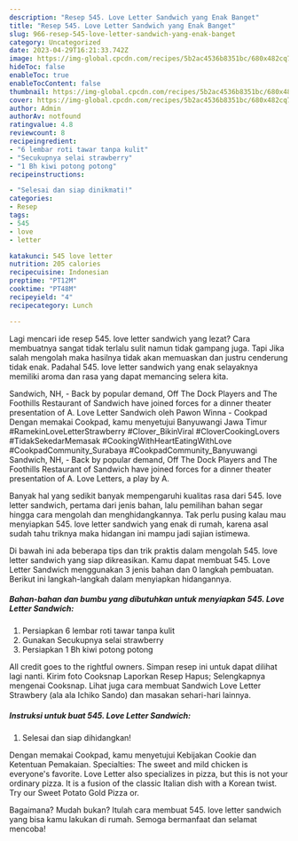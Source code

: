 ```yaml
---
description: "Resep 545. Love Letter Sandwich yang Enak Banget"
title: "Resep 545. Love Letter Sandwich yang Enak Banget"
slug: 966-resep-545-love-letter-sandwich-yang-enak-banget
category: Uncategorized
date: 2023-04-29T16:21:33.742Z
image: https://img-global.cpcdn.com/recipes/5b2ac4536b8351bc/680x482cq70/545-love-letter-sandwich-foto-resep-utama.jpg
hideToc: false
enableToc: true
enableTocContent: false
thumbnail: https://img-global.cpcdn.com/recipes/5b2ac4536b8351bc/680x482cq70/545-love-letter-sandwich-foto-resep-utama.jpg
cover: https://img-global.cpcdn.com/recipes/5b2ac4536b8351bc/680x482cq70/545-love-letter-sandwich-foto-resep-utama.jpg
author: Admin
authorAv: notfound
ratingvalue: 4.8
reviewcount: 8
recipeingredient:
- "6 lembar roti tawar tanpa kulit"
- "Secukupnya selai strawberry"
- "1 Bh kiwi potong potong"
recipeinstructions:

- "Selesai dan siap dinikmati!"
categories:
- Resep
tags:
- 545
- love
- letter

katakunci: 545 love letter 
nutrition: 205 calories
recipecuisine: Indonesian
preptime: "PT12M"
cooktime: "PT48M"
recipeyield: "4"
recipecategory: Lunch

---
```



Lagi mencari ide resep 545. love letter sandwich yang lezat? Cara membuatnya sangat tidak terlalu sulit namun tidak gampang juga. Tapi Jika salah mengolah maka hasilnya tidak akan memuaskan dan justru cenderung tidak enak. Padahal 545. love letter sandwich yang enak selayaknya memiliki aroma dan rasa yang dapat memancing selera kita.


Sandwich, NH, - Back by popular demand, Off The Dock Players and The Foothills Restaurant of Sandwich have joined forces for a dinner theater presentation of A. Love Letter Sandwich oleh Pawon Winna - Cookpad Dengan memakai Cookpad, kamu menyetujui Banyuwangi Jawa Timur #RamekinLoveLetterStrawberry #Clover_BikinViral #CloverCookingLovers #TidakSekedarMemasak #CookingWithHeartEatingWithLove #CookpadCommunity_Surabaya #CookpadCommunity_Banyuwangi Sandwich, NH, - Back by popular demand, Off The Dock Players and The Foothills Restaurant of Sandwich have joined forces for a dinner theater presentation of A. Love Letters, a play by A.

Banyak hal yang sedikit banyak mempengaruhi kualitas rasa dari 545. love letter sandwich, pertama dari jenis bahan, lalu pemilihan bahan segar hingga cara mengolah dan menghidangkannya. Tak perlu pusing kalau mau menyiapkan 545. love letter sandwich yang enak di rumah, karena asal sudah tahu triknya maka hidangan ini mampu jadi sajian istimewa.


Di bawah ini ada beberapa tips dan trik praktis dalam mengolah 545. love letter sandwich yang siap dikreasikan. Kamu dapat membuat 545. Love Letter Sandwich menggunakan 3 jenis bahan dan 0 langkah pembuatan. Berikut ini langkah-langkah dalam menyiapkan hidangannya.

<!--inarticleads1-->

##### Bahan-bahan dan bumbu yang dibutuhkan untuk menyiapkan 545. Love Letter Sandwich:

1. Persiapkan 6 lembar roti tawar tanpa kulit
1. Gunakan Secukupnya selai strawberry
1. Persiapkan 1 Bh kiwi potong potong


All credit goes to the rightful owners. Simpan resep ini untuk dapat dilihat lagi nanti. Kirim foto Cooksnap Laporkan Resep Hapus; Selengkapnya mengenai Cooksnap. Lihat juga cara membuat Sandwich Love Letter Strawbery (ala ala Ichiko Sando) dan masakan sehari-hari lainnya. 

<!--inarticleads2-->

##### Instruksi untuk buat 545. Love Letter Sandwich:


1. Selesai dan siap dihidangkan!

Dengan memakai Cookpad, kamu menyetujui Kebijakan Cookie dan Ketentuan Pemakaian. Specialties: The sweet and mild chicken is everyone&#39;s favorite. Love Letter also specializes in pizza, but this is not your ordinary pizza. It is a fusion of the classic Italian dish with a Korean twist. Try our Sweet Potato Gold Pizza or. 

Bagaimana? Mudah bukan? Itulah cara membuat 545. love letter sandwich yang bisa kamu lakukan di rumah. Semoga bermanfaat dan selamat mencoba!
